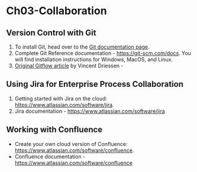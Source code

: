 # Ch03-Collaboration
## Version Control with Git
1. To install Git, head over to the [Git documentation page](https://git-scm.com/downloads).
2. Complete Git Reference documentation - https://git-scm.com/docs.
  You will find installation instructions for Windows, MacOS, and Linux.
3. [Original Gitflow article](https://nvie.com/posts/a-successful-git-branching-model/) by Vincent Driessen - 
## Using Jira for Enterprise Process Collaboration
1. Getting started with Jira on the cloud: https://www.atlassian.com/software/jira.
1. Jira documentation - https://www.atlassian.com/software/jira
## Working with Confluence
* Create your own cloud version of Confluence:  https://www.atlassian.com/software/confluence.
* Confluence documentation - https://www.atlassian.com/software/confluence
